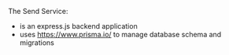 The Send Service:

- is an express.js backend application
- uses https://www.prisma.io/ to manage database schema and migrations

